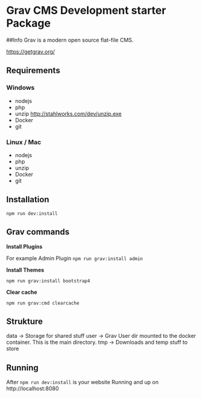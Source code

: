 # Grav CMS Development starter Package

##Info
Grav is a modern open source flat-file CMS.

https://getgrav.org/

## Requirements

### Windows
- nodejs
- php
- unzip http://stahlworks.com/dev/unzip.exe
- Docker
- git

### Linux / Mac
- nodejs
- php
- unzip 
- Docker
- git


## Installation

`npm run dev:install`


## Grav commands

**Install Plugins**

For example Admin Plugin
`npm run grav:install admin`

**Install Themes**

`npm run grav:install bootstrap4`

**Clear cache**

`npm run grav:cmd clearcache`

## Strukture

data -> Storage for shared stuff 
user -> Grav User dir mounted to the docker container. This is the main directory.
tmp -> Downloads and temp stuff to store

## Running

After `npm run dev:install` is your website Running and up on http://localhost:8080